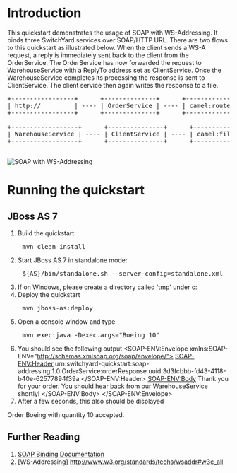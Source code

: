 Introduction
============
This quickstart demonstrates the usage of SOAP with WS-Addressing. It binds
three SwitchYard services over SOAP/HTTP URL. There are two flows to this quickstart
as illustrated below. When the client sends a WS-A request, a reply is immediately sent
back to the client from the OrderService. The OrderService has now forwarded the
request to WarehouseService with a ReplyTo address set as ClientService. Once the
WarehouseService completes its processing the response is sent to ClientService.
The client service then again writes the response to a file.

<pre>
+-----------------+      +--------------+      +-------------+      +------------------+
| http://         | ---- | OrderService | ---- | camel:route | ---- | WarehouseService |
+-----------------+      +--------------+      +-------------+      +------------------+

+------------------+      +---------------+      +-------------+
| WarehouseService | ---- | ClientService | ---- | camel:file  |
+------------------+      +---------------+      +-------------+

</pre>

![SOAP with WS-Addressing](https://github.com/jboss-switchyard/quickstarts/raw/master/soap-binding-rpc/soap-addressing.jpg)

Running the quickstart
======================

JBoss AS 7
----------
1. Build the quickstart:
<pre>
    mvn clean install
</pre>
2. Start JBoss AS 7 in standalone mode:
<pre>
    ${AS}/bin/standalone.sh --server-config=standalone.xml
</pre>
3. If on Windows, please create a directory called 'tmp' under c:
4. Deploy the quickstart
<pre>
    mvn jboss-as:deploy
</pre>
5. Open a console window and type
<pre>
    mvn exec:java -Dexec.args="Boeing 10"
</pre>
6. You should see the following output
<SOAP-ENV:Envelope xmlns:SOAP-ENV="http://schemas.xmlsoap.org/soap/envelope/">
    <SOAP-ENV:Header>
        <Action xmlns="http://www.w3.org/2005/08/addressing">urn:switchyard-quickstart:soap-addressing:1.0:OrderService:orderResponse</Action>
        <MessageID xmlns="http://www.w3.org/2005/08/addressing"><some-unique-id></MessageID>
        <RelatesTo xmlns="http://www.w3.org/2005/08/addressing">uuid:3d3fcbbb-fd43-4118-b40e-62577894f39a</RelatesTo>
    </SOAP-ENV:Header>
    <SOAP-ENV:Body>
        <orderResponse xmlns="urn:switchyard-quickstart:soap-addressing:1.0">
            <return>Thank you for your order. You should hear back from our WarehouseService shortly!</return>
        </orderResponse>
    </SOAP-ENV:Body>
</SOAP-ENV:Envelope>
7. After a few seconds, this also should be displayed

Order Boeing with quantity 10 accepted.

## Further Reading

1. [SOAP Binding Documentation](https://docs.jboss.org/author/display/SWITCHYARD/SOAP+Bindings)
2. [WS-Addressing] http://www.w3.org/standards/techs/wsaddr#w3c_all
